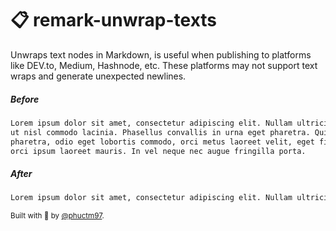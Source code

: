 # 📋 remark-unwrap-texts

Unwraps text nodes in Markdown, is useful when publishing to platforms like
DEV.to, Medium, Hashnode, etc. These platforms may not support text wraps and
generate unexpected newlines.

##### Before

```md
Lorem ipsum dolor sit amet, consectetur adipiscing elit. Nullam ultricies massa
ut nisl commodo lacinia. Phasellus convallis in urna eget pharetra. Quisque
pharetra, odio eget lobortis commodo, orci metus laoreet velit, eget finibus
orci ipsum laoreet mauris. In vel neque nec augue fringilla porta.
```

##### After

```md
Lorem ipsum dolor sit amet, consectetur adipiscing elit. Nullam ultricies massa ut nisl commodo lacinia. Phasellus convallis in urna eget pharetra. Quisque pharetra, odio eget lobortis commodo, orci metus laoreet velit, eget finibus orci ipsum laoreet mauris. In vel neque nec augue fringilla porta.
```

<sub>
Built with 💙 by <a href="https://twitter.com/phuctm97">@phuctm97</a>.
</sub>
